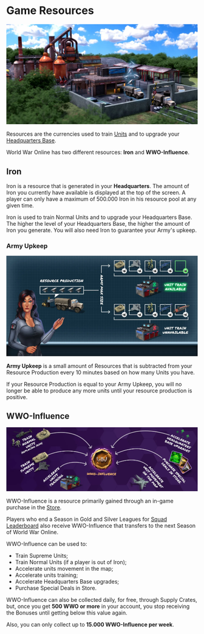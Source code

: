 # Game Resources

![World War Online Resources](images/header_resources.webp "Game Resources")

Resources are the currencies used to train [Units](unit-intro.md) and to upgrade your
[Headquarters Base](bases.md).

World War Online has two different resources: **Iron** and **WWO-Influence**.

## Iron

Iron is a resource that is generated in your **Headquarters**. The amount of Iron you currently have
available is displayed at the top of the screen. A player can only have a maximum of 500.000 Iron in
his resource pool at any given time.

Iron is used to train Normal Units and to upgrade your Headquarters Base. The higher the level of
your Headquarters Base, the higher the amount of Iron you generate. You will also need Iron to
guarantee your Army's upkeep.

### Army Upkeep

![Army Upkeep](images/resources_upkeep.webp "Army Upkeep Resources")

**Army Upkeep** is a small amount of Resources that is subtracted from your Resource Production
every 10 minutes based on how many Units you have.

If your Resource Production is equal to your Army Upkeep, you will no longer be able to produce any
more units until your resource production is positive.

## WWO-Influence

![World War Online Resources](images/resources_wwo.webp "Game Resources")

WWO-Influence is a resource primarily gained through an in-game purchase in the [Store](store.md).

Players who end a Season in Gold and Silver Leagues for [Squad Leaderboard](leaderboard-squad.md)
also receive WWO-Influence that transfers to the next Season of World War Online.

WWO-Influence can be used to:

-   Train Supreme Units;
-   Train Normal Units (if a player is out of Iron);
-   Accelerate units movement in the map;
-   Accelerate units training;
-   Accelerate Headquarters Base upgrades;
-   Purchase Special Deals in Store.

WWO-Influence can also be collected daily, for free, through Supply Crates, but, once you get **500
WWO or more** in your account, you stop receiving the Bonuses until getting below this value again.

Also, you can only collect up to **15.000 WWO-Influence per week**.
